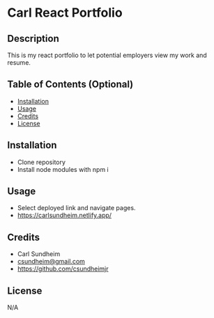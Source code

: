 # Carl React Portfolio

## Description

This is my react portfolio to let potential employers view my work and resume.

## Table of Contents (Optional)

- [Installation](#installation)
- [Usage](#usage)
- [Credits](#credits)
- [License](#license)

## Installation

- Clone repository
- Install node modules with npm i

## Usage

- Select deployed link and navigate pages.
- https://carlsundheim.netlify.app/

## Credits

- Carl Sundheim
- csundheim@gmail.com
- https://github.com/csundheimjr

## License

N/A
